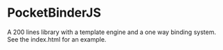 # PocketBinderJS

A 200 lines library with a template engine and a one way binding system.
See the index.html for an example.